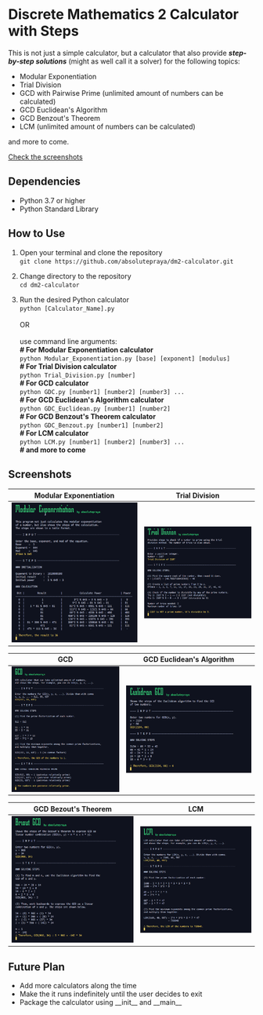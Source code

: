 # Discrete Mathematics 2 Calculator with Steps

This is not just a simple calculator, but a calculator that also provide ***step-by-step solutions*** (might as well call it a solver) for the following topics:
- Modular Exponentiation
- Trial Division
- GCD with Pairwise Prime (unlimited amount of numbers can be calculated)
- GCD Euclidean's Algorithm
- GCD Benzout's Theorem
- LCM (unlimited amount of numbers can be calculated)

and more to come.

[Check the screenshots](#screenshots)

## Dependencies

- Python 3.7 or higher
- Python Standard Library

## How to Use

1. Open your terminal and clone the repository  
`git clone https://github.com/absolutepraya/dm2-calculator.git`

2. Change directory to the repository  
`cd dm2-calculator`

3. Run the desired Python calculator  
`python [Calculator_Name].py`  
<br>OR  
<br>use command line arguments:  
__\# For Modular Exponentiation calculator__  
`python Modular_Exponentiation.py [base] [exponent] [modulus]`  
__\# For Trial Division calculator__  
`python Trial_Division.py [number]`  
__\# For GCD calculator__  
`python GDC.py [number1] [number2] [number3] ...`  
__\# For GCD Euclidean's Algorithm calculator__  
`python GDC_Euclidean.py [number1] [number2]`  
__\# For GCD Benzout's Theorem calculator__  
`python GDC_Benzout.py [number1] [number2]`   
__\# For LCM calculator__  
`python LCM.py [number1] [number2] [number3] ...`  
__\# and more to come__

## Screenshots

| **Modular Exponentiation** | **Trial Division** |
|---------|---------|
| ![Modular Exponentiation](README/mod_exp.png) | ![Trial Division](README/trial_div.png) |

| **GCD** | **GCD Euclidean's Algorithm** |
|---------|---------|
| ![GCD](README/gcd.png) | ![GCD Euclidean's Algorithm](README/gcd_euclidean.png) |

| **GCD Bezout's Theorem** | **LCM** |
|---------|---------|
| ![GCD Bezout's Theorem](README/gcd_bezout.png) | ![LCM](README/lcm.png) |

## Future Plan

- Add more calculators along the time
- Make the it runs indefinitely until the user decides to exit
- Package the calculator using \_\_init__ and \_\_main__